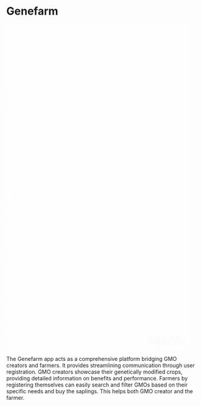# Genefarm

<img align="center" src="images/genefarm.gif">
<br>
<p text-align="right">
The Genefarm app acts as a comprehensive platform bridging GMO creators and farmers. It provides streamlining communication through user registration.
GMO creators showcase their genetically modified crops, providing detailed information on benefits and performance.  
Farmers by registering themselves can easily search and filter GMOs based on their specific needs and buy the saplings.  
This helps both GMO creator and the farmer.
</p>



